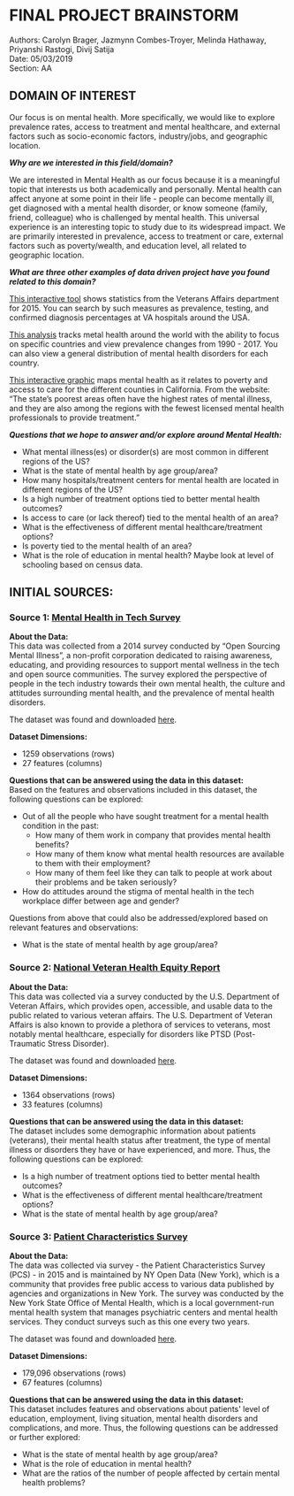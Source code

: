 # **FINAL PROJECT BRAINSTORM**
Authors: Carolyn Brager, Jazmynn Combes-Troyer, Melinda Hathaway, Priyanshi Rastogi, Divij Satija  
Date: 05/03/2019  
Section: AA

## DOMAIN OF INTEREST

Our focus is on mental health. More specifically, we would like to explore prevalence rates, access to treatment and mental healthcare, and external factors such as socio-economic factors, industry/jobs, and geographic location.

_**Why are we interested in this field/domain?**_

We are interested in Mental Health as our focus because it is a meaningful topic that interests us both academically and personally. Mental health can affect anyone at some point in their life - people can become mentally ill, get diagnosed with a mental health disorder, or know someone (family, friend, colleague) who is challenged by mental health. This universal experience is an interesting topic to study due to its widespread impact. We are primarily interested in prevalence, access to treatment or care, external factors such as poverty/wealth, and education level, all related to geographic location.

_**What are three other examples of data driven project have you found related to this domain?**_

[This interactive tool](https://mihiriyer.shinyapps.io/MentalHealth/) shows statistics from the Veterans Affairs department for 2015. You can search by such measures as prevalence, testing, and confirmed diagnosis percentages at VA hospitals around the USA.

[This analysis](https://ourworldindata.org/mental-health) tracks metal health around the world with the ability to focus on specific countries and view prevalence changes from 1990 - 2017. You can also view a general distribution of mental health disorders for each country.

[This interactive graphic](https://www.chcf.org/publication/mapping-gaps-mental-health-california/) maps mental health as it relates to poverty and access to care for the different counties in California. From the website: “The state’s poorest areas often have the highest rates of mental illness, and they are also among the regions with the fewest licensed mental health professionals to provide treatment.”

_**Questions that we hope to answer and/or explore around Mental Health:**_  
- What mental illness(es) or disorder(s) are most common in different regions of the US?  
- What is the state of mental health by age group/area?  
- How many hospitals/treatment centers for mental health are located in different regions of the US?
- Is a high number of treatment options tied to better mental health outcomes?  
- Is access to care (or lack thereof) tied to the mental health of an area?
- What is the effectiveness of different mental healthcare/treatment options?
- Is poverty tied to the mental health of an area?
- What is the role of education in mental health? Maybe look at level of schooling based on census data.  

## INITIAL SOURCES:

### Source 1: [Mental Health in Tech Survey](https://www.kaggle.com/osmi/mental-health-in-tech-survey)

**About the Data:**  
This data was collected from a 2014 survey conducted by “Open Sourcing Mental Illness”, a non-profit corporation dedicated to raising awareness, educating, and providing resources to support mental wellness in the tech and open source communities. The survey explored the perspective of people in the tech industry towards their own mental health, the culture and attitudes surrounding mental health, and the prevalence of mental health disorders.  

The dataset was found and downloaded [here](https://www.kaggle.com/osmi/mental-health-in-tech-survey).

**Dataset Dimensions:**  
- 1259 observations (rows)
- 27 features (columns)

**Questions that can be answered using the data in this dataset:**  
Based on the features and observations included in this dataset, the following questions can be explored:   
- Out of all the people who have sought treatment for a mental health condition in the past:  
   - How many of them work in company that provides mental health benefits?  
   - How many of them know what mental health resources are available to them with their employment?  
   - How many of them feel like they can talk to people at work about their problems and be taken seriously?  
- How do attitudes around the stigma of mental health in the tech workplace differ between age and gender?

Questions from above that could also be addressed/explored based on relevant features and observations:
- What is the state of mental health by age group/area?  

### Source 2: [National Veteran Health Equity Report](https://catalog.data.gov/dataset/national-veteran-health-equity-report-fy13)

**About the Data:**   
This data was collected via a survey conducted by the U.S. Department of Veteran Affairs, which provides open, accessible, and usable data to the public related to various veteran affairs. The U.S. Department of Veteran Affairs is also known to provide a plethora of services to veterans, most notably mental healthcare, especially for disorders like PTSD (Post-Traumatic Stress Disorder).

The dataset was found and downloaded [here](https://catalog.data.gov/dataset/national-veteran-health-equity-report-fy13).

**Dataset Dimensions:**  
- 1364 observations (rows)
- 33 features (columns)

**Questions that can be answered using the data in this dataset:**    
The dataset includes some demographic information about patients (veterans), their mental health status after treatment, the type of mental illness or disorders they have or have experienced, and more. Thus, the following questions can be explored:

- Is a high number of treatment options tied to better mental health outcomes?
- What is the effectiveness of different mental healthcare/treatment options?
- What is the state of mental health by age group/area?  

### Source 3: [Patient Characteristics Survey](https://catalog.data.gov/dataset/patient-characteristics-survey-pcs-2015)

**About the Data:**   
The data was collected via survey - the Patient Characteristics Survey (PCS) - in 2015 and is maintained by NY Open Data (New York), which is a community that provides free public access to various data published by agencies and organizations in New York. The survey was conducted by the New York State Office of Mental Health, which is a local government-run mental health system that manages psychiatric centers and mental health services. They conduct surveys such as this one every two years.

The dataset was found and downloaded [here](https://catalog.data.gov/dataset/patient-characteristics-survey-pcs-2015).

**Dataset Dimensions:**  
- 179,096 observations (rows)
- 67 features (columns)

**Questions that can be answered using the data in this dataset:**  
This dataset includes features and observations about patients' level of education, employment, living situation, mental health disorders and complications, and more. Thus, the following questions can be addressed or further explored:

- What is the state of mental health by age group/area?
- What is the role of education in mental health?
- What are the ratios of the number of people affected by certain mental health problems?
